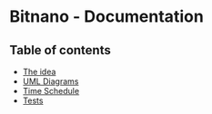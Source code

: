 # Bitnano - Documentation <!-- omit in toc -->

## Table of contents <!-- omit in toc -->

- [The idea](01-the-idea.md)
- [UML Diagrams](02-uml.md)
- [Time Schedule](03-time.md)
- [Tests](04-tests.md)
